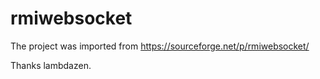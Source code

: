 # rmiwebsocket
The project was imported from https://sourceforge.net/p/rmiwebsocket/

Thanks lambdazen.
